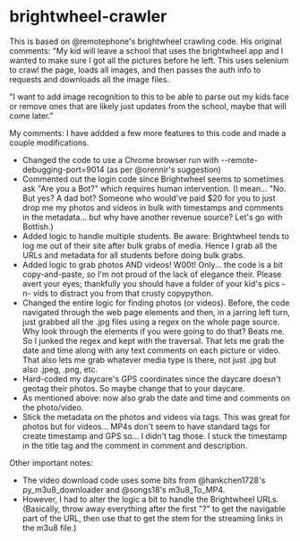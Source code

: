 # brightwheel-crawler

This is based on @remotephone's brightwheel crawling code. His original comments:
"My kid will leave a school that uses the brightwheel app and I wanted to make sure I got all the pictures before he left. This uses selenium to crawl the page, loads all images, and then passes the auth info to requests and downloads all the image files. 

"I want to add image recognition to this to be able to parse out my kids face or remove ones that are likely just updates from the school, maybe that will come later."

My comments:
I have addded a few more features to this code and made a couple modifications.
- Changed the code to use a Chrome browser run with --remote-debugging-port=9014 (as per @orennir's suggestion)
- Commented out the login code since Brightwheel seems to sometimes ask "Are you a Bot?" which requires human intervention. (I mean... "No. But yes? A dad bot? Someone who would've paid $20 for you to just drop me my photos and videos in bulk with timestamps and comments in the metadata... but why have another revenue source? Let's go with Bottish.)
- Added logic to handle multiple students. Be aware: Brightwheel tends to log me out of their site after bulk grabs of media. Hence I grab all the URLs and metadata for all students before doing bulk grabs.
- Added logic to grab photos AND videos! W00t! Only... the code is a bit copy-and-paste, so I'm not proud of the lack of elegance their. Please avert your eyes; thankfully you should have a folder of your kid's pics -n- vids to distract you from that crusty copypython.
- Changed the entire logic for finding photos (or videos). Before, the code navigated through the web page elements and then, in a jarring left turn, just grabbed all the .jpg files using a regex on the whole page source. Why look through the elements if you were going to do that? Beats me. So I junked the regex and kept with the traversal. That lets me grab the date and time along with any text comments on each picture or video. That also lets me grab whatever media type is there, not just .jpg but also .jpeg, .png, etc.
- Hard-coded my daycare's GPS coordinates since the daycare doesn't geotag their photos. So maybe change that to your daycare.
- As mentioned above: now also grab the date and time and comments on the photo/video.
- Stick the metadata on the photos and videos via tags. This was great for photos but for videos... MP4s don't seem to have standard tags for create timestamp and GPS so... I didn't tag those. I stuck the timestamp in the title tag and the comment in comment and description.

Other important notes:
- The video download code uses some bits from @hankchen1728's py_m3u8_downloader and @songs18's m3u8_To_MP4.
- However, I had to alter the logic a bit to handle the Brightwheel URLs. (Basically, throw away everything after the first "?" to get the navigable part of the URL, then use that to get the stem for the streaming links in the m3u8 file.)
